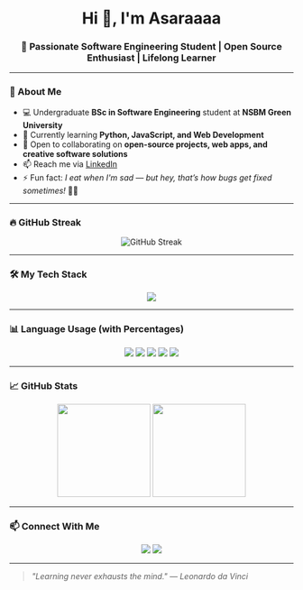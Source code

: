 <!-- Profile Header -->
<h1 align="center">Hi 👋, I'm Asaraaaa</h1>
<h3 align="center">🚀 Passionate Software Engineering Student | Open Source Enthusiast | Lifelong Learner</h3>

---

### 👀 About Me
- 💻 Undergraduate **BSc in Software Engineering** student at **NSBM Green University**
- 🌱 Currently learning **Python, JavaScript, and Web Development**
- 💞️ Open to collaborating on **open-source projects, web apps, and creative software solutions**
- 📫 Reach me via [LinkedIn](https://www.linkedin.com/in/hasini-asara-60a5362a6)
- ⚡ Fun fact: *I eat when I'm sad — but hey, that’s how bugs get fixed sometimes!* 🐛🍫

---

### 🔥 GitHub Streak
<p align="center">
  <img src="https://github-readme-streak-stats.herokuapp.com?user=mhasara&theme=radical&hide_border=true" alt="GitHub Streak"/>
</p>

---

### 🛠 My Tech Stack

<p align="center">
  <img src="https://skillicons.dev/icons?i=python,java,javascript,html,css,git,github,vscode" />
</p>

---

### 📊 Language Usage (with Percentages)

<!-- You can adjust these manually if needed -->
<p align="center">
  <img src="https://img.shields.io/badge/Python-40%25-blue?style=for-the-badge&logo=python&logoColor=white" />
  <img src="https://img.shields.io/badge/Java-25%25-orange?style=for-the-badge&logo=java&logoColor=white" />
  <img src="https://img.shields.io/badge/JavaScript-20%25-yellow?style=for-the-badge&logo=javascript&logoColor=black" />
  <img src="https://img.shields.io/badge/HTML-10%25-red?style=for-the-badge&logo=html5&logoColor=white" />
  <img src="https://img.shields.io/badge/CSS-5%25-blueviolet?style=for-the-badge&logo=css3&logoColor=white" />
</p>

---

### 📈 GitHub Stats
<p align="center">
  <img src="https://github-readme-stats.vercel.app/api?username=mhasara&show_icons=true&theme=radical&hide_border=true" height="165"/>
  <img src="https://github-readme-stats.vercel.app/api/top-langs/?username=mhasara&layout=compact&theme=radical&hide_border=true" height="165"/>
</p>

---

### 📫 Connect With Me
<p align="center">
  <a href="https://www.linkedin.com/in/hasini-asara-60a5362a6"><img src="https://skillicons.dev/icons?i=linkedin" /></a>
  <a href="https://github.com/mhasara"><img src="https://skillicons.dev/icons?i=github" /></a>
</p>

---

> *"Learning never exhausts the mind." — Leonardo da Vinci*
